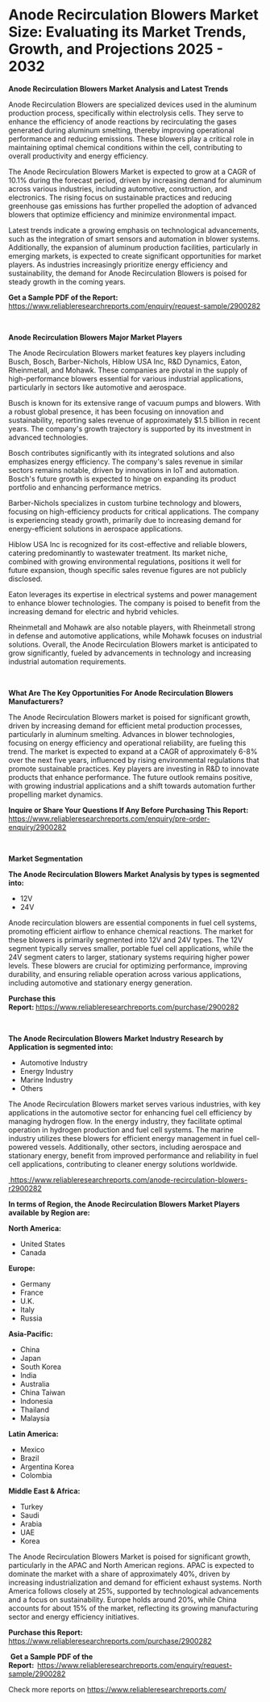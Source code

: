<p><h1>Anode Recirculation Blowers Market Size: Evaluating its Market Trends, Growth, and Projections 2025 - 2032</h1></p><p><strong>Anode Recirculation Blowers Market Analysis and Latest Trends</strong></p>
<p><p>Anode Recirculation Blowers are specialized devices used in the aluminum production process, specifically within electrolysis cells. They serve to enhance the efficiency of anode reactions by recirculating the gases generated during aluminum smelting, thereby improving operational performance and reducing emissions. These blowers play a critical role in maintaining optimal chemical conditions within the cell, contributing to overall productivity and energy efficiency.</p><p>The Anode Recirculation Blowers Market is expected to grow at a CAGR of 10.1% during the forecast period, driven by increasing demand for aluminum across various industries, including automotive, construction, and electronics. The rising focus on sustainable practices and reducing greenhouse gas emissions has further propelled the adoption of advanced blowers that optimize efficiency and minimize environmental impact. </p><p>Latest trends indicate a growing emphasis on technological advancements, such as the integration of smart sensors and automation in blower systems. Additionally, the expansion of aluminum production facilities, particularly in emerging markets, is expected to create significant opportunities for market players. As industries increasingly prioritize energy efficiency and sustainability, the demand for Anode Recirculation Blowers is poised for steady growth in the coming years.</p></p>
<p><strong>Get a Sample PDF of the Report:&nbsp;</strong> <a href="https://www.reliableresearchreports.com/enquiry/request-sample/2900282?utm_campaign=2232&utm_medium=2&utm_source=Github&utm_content=ia&utm_term=16032025&utm_id=anode-recirculation-blowers">https://www.reliableresearchreports.com/enquiry/request-sample/2900282</a></p>
<p>&nbsp;</p>
<p><strong>Anode Recirculation Blowers Major Market Players</strong></p>
<p><p>The Anode Recirculation Blowers market features key players including Busch, Bosch, Barber-Nichols, Hiblow USA Inc, R&D Dynamics, Eaton, Rheinmetall, and Mohawk. These companies are pivotal in the supply of high-performance blowers essential for various industrial applications, particularly in sectors like automotive and aerospace.</p><p>Busch is known for its extensive range of vacuum pumps and blowers. With a robust global presence, it has been focusing on innovation and sustainability, reporting sales revenue of approximately $1.5 billion in recent years. The company's growth trajectory is supported by its investment in advanced technologies.</p><p>Bosch contributes significantly with its integrated solutions and also emphasizes energy efficiency. The company's sales revenue in similar sectors remains notable, driven by innovations in IoT and automation. Bosch's future growth is expected to hinge on expanding its product portfolio and enhancing performance metrics.</p><p>Barber-Nichols specializes in custom turbine technology and blowers, focusing on high-efficiency products for critical applications. The company is experiencing steady growth, primarily due to increasing demand for energy-efficient solutions in aerospace applications.</p><p>Hiblow USA Inc is recognized for its cost-effective and reliable blowers, catering predominantly to wastewater treatment. Its market niche, combined with growing environmental regulations, positions it well for future expansion, though specific sales revenue figures are not publicly disclosed.</p><p>Eaton leverages its expertise in electrical systems and power management to enhance blower technologies. The company is poised to benefit from the increasing demand for electric and hybrid vehicles.</p><p>Rheinmetall and Mohawk are also notable players, with Rheinmetall strong in defense and automotive applications, while Mohawk focuses on industrial solutions. Overall, the Anode Recirculation Blowers market is anticipated to grow significantly, fueled by advancements in technology and increasing industrial automation requirements.</p></p>
<p>&nbsp;</p>
<p><strong>What Are The Key Opportunities For Anode Recirculation Blowers Manufacturers?</strong></p>
<p><p>The Anode Recirculation Blowers market is poised for significant growth, driven by increasing demand for efficient metal production processes, particularly in aluminum smelting. Advances in blower technologies, focusing on energy efficiency and operational reliability, are fueling this trend. The market is expected to expand at a CAGR of approximately 6-8% over the next five years, influenced by rising environmental regulations that promote sustainable practices. Key players are investing in R&D to innovate products that enhance performance. The future outlook remains positive, with growing industrial applications and a shift towards automation further propelling market dynamics.</p></p>
<p><strong>Inquire or Share Your Questions If Any Before Purchasing This Report:</strong> <a href="https://www.reliableresearchreports.com/enquiry/pre-order-enquiry/2900282?utm_campaign=2232&utm_medium=2&utm_source=Github&utm_content=ia&utm_term=16032025&utm_id=anode-recirculation-blowers">https://www.reliableresearchreports.com/enquiry/pre-order-enquiry/2900282</a></p>
<p>&nbsp;</p>
<p><strong>Market Segmentation</strong></p>
<p><strong>The Anode Recirculation Blowers Market Analysis by types is segmented into:</strong></p>
<p><ul><li>12V</li><li>24V</li></ul></p>
<p><p>Anode recirculation blowers are essential components in fuel cell systems, promoting efficient airflow to enhance chemical reactions. The market for these blowers is primarily segmented into 12V and 24V types. The 12V segment typically serves smaller, portable fuel cell applications, while the 24V segment caters to larger, stationary systems requiring higher power levels. These blowers are crucial for optimizing performance, improving durability, and ensuring reliable operation across various applications, including automotive and stationary energy generation.</p></p>
<p><strong>Purchase this Report:&nbsp;</strong><a href="https://www.reliableresearchreports.com/purchase/2900282?utm_campaign=2232&utm_medium=2&utm_source=Github&utm_content=ia&utm_term=16032025&utm_id=anode-recirculation-blowers">https://www.reliableresearchreports.com/purchase/2900282</a></p>
<p>&nbsp;</p>
<p><strong>The Anode Recirculation Blowers Market Industry Research by Application is segmented into:</strong></p>
<p><ul><li>Automotive Industry</li><li>Energy Industry</li><li>Marine Industry</li><li>Others</li></ul></p>
<p><p>The Anode Recirculation Blowers market serves various industries, with key applications in the automotive sector for enhancing fuel cell efficiency by managing hydrogen flow. In the energy industry, they facilitate optimal operation in hydrogen production and fuel cell systems. The marine industry utilizes these blowers for efficient energy management in fuel cell-powered vessels. Additionally, other sectors, including aerospace and stationary energy, benefit from improved performance and reliability in fuel cell applications, contributing to cleaner energy solutions worldwide.</p></p>
<p><a href="https://www.reliableresearchreports.com/anode-recirculation-blowers-r2900282?utm_campaign=2232&utm_medium=2&utm_source=Github&utm_content=ia&utm_term=16032025&utm_id=anode-recirculation-blowers">&nbsp;https://www.reliableresearchreports.com/anode-recirculation-blowers-r2900282</a></p>
<p><strong>In terms of Region, the Anode Recirculation Blowers Market Players available by Region are:</strong></p>
<p>
    <p> <strong> North America: </strong>
        <ul>
            <li>United States</li>
            <li>Canada</li>
        </ul>
        </p> 
    <p> <strong> Europe: </strong>
        <ul>
            <li>Germany</li>
            <li>France</li>
            <li>U.K.</li>
            <li>Italy</li>
            <li>Russia</li>
        </ul>
        </p> 
    <p> <strong> Asia-Pacific: </strong>
        <ul>
            <li>China</li>
            <li>Japan</li>
            <li>South Korea</li>
            <li>India</li>
            <li>Australia</li>
            <li>China Taiwan</li>
            <li>Indonesia</li>
            <li>Thailand</li>
            <li>Malaysia</li>
        </ul>
        </p> 
    <p> <strong> Latin America: </strong>
        <ul>
            <li>Mexico</li>
            <li>Brazil</li>
            <li>Argentina Korea</li>
            <li>Colombia</li>
        </ul>
        </p> 
    <p> <strong> Middle East & Africa: </strong>
        <ul>
            <li>Turkey</li>
            <li>Saudi</li>
            <li>Arabia</li>
            <li>UAE</li>
            <li>Korea</li>
        </ul>
    </p>
    </p>
<p><p>The Anode Recirculation Blowers Market is poised for significant growth, particularly in the APAC and North American regions. APAC is expected to dominate the market with a share of approximately 40%, driven by increasing industrialization and demand for efficient exhaust systems. North America follows closely at 25%, supported by technological advancements and a focus on sustainability. Europe holds around 20%, while China accounts for about 15% of the market, reflecting its growing manufacturing sector and energy efficiency initiatives.</p></p>
<p><strong>Purchase this Report: </strong><a href="https://www.reliableresearchreports.com/purchase/2900282?utm_campaign=2232&utm_medium=2&utm_source=Github&utm_content=ia&utm_term=16032025&utm_id=anode-recirculation-blowers">https://www.reliableresearchreports.com/purchase/2900282</a></p>
<p>&nbsp;<strong>Get a Sample PDF of the Report:&nbsp;&nbsp;</strong><a href="https://www.reliableresearchreports.com/enquiry/request-sample/2900282?utm_campaign=2232&utm_medium=2&utm_source=Github&utm_content=ia&utm_term=16032025&utm_id=anode-recirculation-blowers">https://www.reliableresearchreports.com/enquiry/request-sample/2900282</a></p>
<p><strong></strong></p>
<p>Check more reports on <a href="https://www.reliableresearchreports.com/?utm_campaign=2232&utm_medium=2&utm_source=Github&utm_content=ia&utm_term=16032025&utm_id=anode-recirculation-blowers">https://www.reliableresearchreports.com/</a></p>